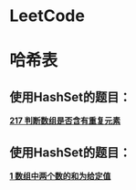 # LeetCode




# 哈希表

## 使用HashSet的题目：
[**217 判断数组是否含有重复元素**](https://github.com/ferris470/LeetCode/blob/master/217%20%E5%88%A4%E6%96%AD%E6%95%B0%E7%BB%84%E6%98%AF%E5%90%A6%E5%90%AB%E6%9C%89%E9%87%8D%E5%A4%8D%E5%85%83%E7%B4%A0)

## 使用HashSet的题目：
[**1 数组中两个数的和为给定值**](https://github.com/ferris470/LeetCode/blob/master/1%20%20%E6%95%B0%E7%BB%84%E4%B8%AD%E4%B8%A4%E4%B8%AA%E6%95%B0%E7%9A%84%E5%92%8C%E4%B8%BA%E7%BB%99%E5%AE%9A%E5%80%BC)

